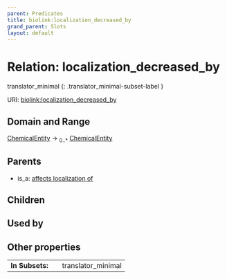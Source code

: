 ```yaml
---
parent: Predicates
title: biolink:localization_decreased_by
grand_parent: Slots
layout: default
---
```


# Relation: localization_decreased_by

translator_minimal
{: .translator_minimal-subset-label }




URI: [biolink:localization_decreased_by](https://w3id.org/biolink/vocab/localization_decreased_by)

## Domain and Range

[ChemicalEntity](ChemicalEntity.md) ->  <sub>0..\*</sub> [ChemicalEntity](ChemicalEntity.md)

## Parents

 *  is_a: [affects localization of](affects_localization_of.md)

## Children


## Used by


## Other properties

|  |  |  |
| --- | --- | --- |
| **In Subsets:** | | translator_minimal |

